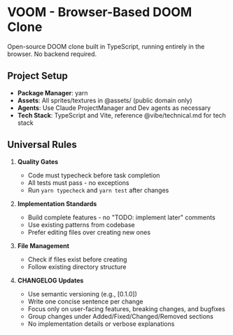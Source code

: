 # VOOM - Browser-Based DOOM Clone

Open-source DOOM clone built in TypeScript, running entirely in the browser. No backend required.

## Project Setup

- **Package Manager**: yarn
- **Assets**: All sprites/textures in @assets/ (public domain only)
- **Agents**: Use Claude ProjectManager and Dev agents as necessary
- **Tech Stack**: TypeScript and Vite, reference @vibe/technical.md for tech stack

## Universal Rules

1. **Quality Gates**

   - Code must typecheck before task completion
   - All tests must pass - no exceptions
   - Run `yarn typecheck` and `yarn test` after changes

2. **Implementation Standards**

   - Build complete features - no "TODO: implement later" comments
   - Use existing patterns from codebase
   - Prefer editing files over creating new ones

3. **File Management**
   - Check if files exist before creating
   - Follow existing directory structure

4. **CHANGELOG Updates**
   - Use semantic versioning (e.g., [0.1.0])
   - Write one concise sentence per change
   - Focus only on user-facing features, breaking changes, and bugfixes
   - Group changes under Added/Fixed/Changed/Removed sections
   - No implementation details or verbose explanations
